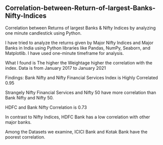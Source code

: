 ## Correlation-between-Return-of-largest-Banks-Nifty-Indices
Correlation between Returns of largest Banks &amp; Nifty Indices by analyzing one minute candlestick using Python.

I have tried to analyze the returns given by Major Nifty Indices and Major Banks in India using Python libraries like Pandas, NumPy, Seaborn, and Matplotlib.
I have used one-minute timeframe for
analysis.
 
What I found is The higher the Weightage
higher the correlation with the index. Data is from January 2017 to January
2021
 
Findings:
Bank Nifty and Nifty Financial Services Index is Highly Correlated 0.95

Strangely Nifty Financial Services and Nifty 50 have more correlation than Bank Nifty and Nifty 50.

HDFC and Bank Nifty Correlation is 0.73

In contrast to Nifty Indices, HDFC Bank has a low correlation with other major banks.

Among the Datasets we examine, ICICI Bank and Kotak Bank have the poorest correlation.
